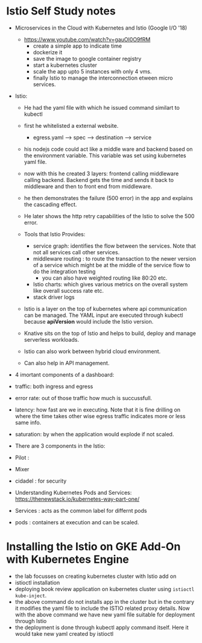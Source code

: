 # Istio Self Study notes
* Microservices in the Cloud with Kubernetes and Istio (Google I/O '18)
  * https://www.youtube.com/watch?v=gauOI0O9fRM
    * create a simple app to indicate time
    * dockerize it
    * save the image to google container registry
    * start a kubernetes cluster
    * scale the app upto 5 instances with only 4 vms.
    * finally Istio to manage the interconnection etween micro services.  

 * Istio:
   * He had the yaml file with which he issued command similart to kubectl
   * first he whitelisted a external website.
     * egress.yaml --> spec --> destination --> service
   * his nodejs code could act like a middle ware and backend based on the environment variable. This variable was set using kubernetes yaml file.
   * now with this he created 3 layers: frontend calling middleware calling backend. Backend gets the time and sends it back to middleware and then to front end from middleware.
   * he then demonstrates the failure (500 error) in the app and explains the cascading effect.
   * He later shows the http retry capabilities of the Istio to solve the 500 error. 
   * Tools that Istio Provides:
     * service graph: identifies the flow between the services. Note that not all services call other services.
     * middleware routing : to route the transaction to the newer version of a service which might be at the middle of the service flow to do the integration testing
       * you can also have weighted routing  like 80:20 etc.
     * Istio charts: which gives various metrics on the overall system like overall success rate etc.
     * stack driver logs
     
   * Istio is a layer on the top of kubernetes where api communication can be managed. The YAML input are executed through kubectl because **apiVersion** would include the Istio version.
   * Knative sits on the top of Istio and helps to build, deploy and manage serverless workloads.
   * Istio can also work between hybrid cloud environment.
   * Can also help in API management. 

* 4 imortant components of a dashboard:
 * traffic: both ingress and egress
 * error rate: out of those traffic how much is succussfull.
 * latency: how fast are we in executing. Note that it is fine drilling on where the time takes other wise egress traffic indicates more or less same info.
 * saturation: by when the application would explode if not scaled.

* There are 3 components in the Istio:
 * Pilot : 
 * Mixer
 * cidadel : for security
 
 * Understanding Kubernetes Pods and Services: https://thenewstack.io/kubernetes-way-part-one/
  * Services : acts as the common label for differnt pods
  * pods : containers at execution and can be scaled.
# Installing the Istio on GKE Add-On with Kubernetes Engine
* the lab focusses on creating kubernetes cluster with Istio add on
* istioctl installation
* deploying book review application on kubernetes cluster using ```istioctl kube-inject```.
* the above command do not installs app in the cluster but in the contrary it modifies the yaml file to include the ISTIO related proxy details. Now with the above command we have new yaml file suitable for deployment through Istio
* the deployment is done through kubectl apply command itself. Here it would take new yaml created by istioctl 
